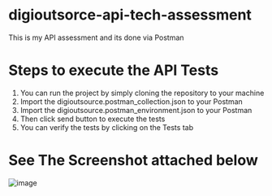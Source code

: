 # digioutsorce-api-tech-assessment

 This is my API assessment and its done via Postman 

# Steps to execute the API Tests


1. You can run the project by simply cloning the repository to your machine
2. Import the digioutsource.postman_collection.json to your Postman
3. Import the  digioutsource.postman_environment.json to your Postman
4. Then click send button to execute the tests
5. You can verify the tests by clicking on the Tests tab 


 # See The Screenshot attached below 
 
![image](https://user-images.githubusercontent.com/12251485/155746044-ec680786-9e41-4c7a-ae44-7a67913d4bbe.png)

